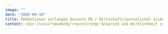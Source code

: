 ```yaml
---
image: ""
date: "2005-09-19"
title: Redaktionen verlangen bessere PR / Wirtschaftsjournalisten diskutieren mit Unternehmen neue Wege der PR
content: <div class="newsbody"><p><strong>"Anspruch und Wirklichkeit in der Pressearbeit" lautet das Thema einer neuen Seminarreihe, die der Interactive-Dienstleister SinnerSchrader in Kooperation mit dem Bundesverband Digitale Wirtschaft veranstaltet. Zwei Wirtschaftsjournalisten, Christian Rickens vom Manager Magazin und Volker Müller von der Financial Times Deutschland (FTD), stellen sich in drei Städten jeweils einen Tag der Diskussion mit Führungskräften und PR-Profis.</strong></p><p>Der Dialog ist dringend nötig, denn PR schadet nach Einschätzung der Journalisten oft mehr, als sie nützt. Während Kommunikationschefs und Agenturen gerne ihren strategischen Anspruch unterstreichen, leiden die Redaktionen täglich unter einer Flut irrelevanter Unternehmensinformationen. Die Folge&#58; Das Interesse an PR-Themen ist so gering wie nie zuvor. Den Schaden haben die Auftraggeber. Diese Beobachtung trifft nicht nur auf kleine Agenturen oder dem vermeintlich medienunerfahrenen Mittelstand zu. Selbst DAX-30-Unternehmen werden im alltäglichen Umgang nicht unbedingt den Anforderungen der Journalisten gerecht.</p><p>Volker Müller kennt als Redakteur der FTD und ehemaliger Bitkom-Sprecher beide Seiten des Schreibtisches. Vieles scheitere schon an handwerklichen Fehlern. "Kommunikatoren kommen oft nicht auf den Punkt", urteilt Müller. Er fordert auch von marktführenden Unternehmen, sich stärker mit dem Wettbewerb auseinanderzusetzen und die Unterschiede zu akzentuieren. Eigentlich eine Selbstverständlichkeit, findet auch Christian Rickens vom Manager Magazin&#58; "Öffentlichkeitsarbeiter müssen lernen, sich in die Denkweise von Journalisten hineinzuversetzen.“ Die Unternehmen betreiben seiner Ansicht nach zu viel Nabelschau und sind oft nicht in der Lage, verwertbare Fakten zusammenzustellen.</p><p>Die Seminarreihe will den Unternehmen helfen, ihre Pressearbeit auf inhaltlicher und handwerklicher Ebene kritisch zu überprüfen. Die Referenten geben detaillierte Einblicke in Arbeitsweise, Ansprüche und Zwänge großer Wirtschaftsredaktionen. Fallbeispiele vermitteln pragmatische Tipps, wie die Pressearbeit mit einfachen Mitteln zu verbessern ist. Moderiert wird das Seminar von Mark Pohlmann, Unternehmenssprecher SinnerSchrader Aktiengesellschaft.</p><p>Veranstalter ist SinnerSchrader in Kooperation mit dem Bundesverband Digitale Wirtschaft, dem rund 1.000 Unternehmen aus IT und Medien angehören.</p><p>Die Termine&#58;<br/>11. November in Frankfurt<br/>25. November in München<br/>9. Dezember in Hamburg<br/>Jeweils 10&#58;00 bis 18&#58;00 Uhr.</p><p>Die Teilnahmekosten betragen 375 Euro inkl. Verpflegung. Mehr Informationen über <a href="http&#58;//www.bvdw.org/ww/de/7_pub/aktuelles/content10056.cfm" target="_blank" title="bvdw.org">bvdw.org</a> oder Mark Pohlmann, 040/398855-180.</p><p><a href="/wp-content/uploads/2013/01/prseminar_flyer006.pdf" target="_blank" title="PDF (zuletzt aktualisiert am &#58; 18.11.2008)">Anmeldeunterlagen</a> ()</p><h3>Über den BVDW</h3><p>Der BVDW ist Europas mitgliederstärkste Interessen- und Berufsvertretung der Digitalen Wirtschaft mit mehr als 940.000 Beschäftigten. Er vertritt bundesweit insgesamt rund 1.400 Unternehmen der Digitalen Wirtschaft in allen medien- und wirtschaftspolitischen Belangen.</p><h3>Ansprechpartner für Presse- und Öffentlichkeitsarbeit</h3><p>Christoph Salzig<br/>Pressesprecher<br/>Tel. 0211 600 456 -26, Fax&#58; -33<br/><a href="mailto&#58;salzig@bvdw.org">salzig@bvdw.org</a></p><p><a class="news-backlink" href="/de/"><svg class="svg-ico svg-ico--arrow-left"><use xlink&#58;href="#arrow-down"></use></svg>Zurück zur Presse Übersicht</a></p></div>
---
```

